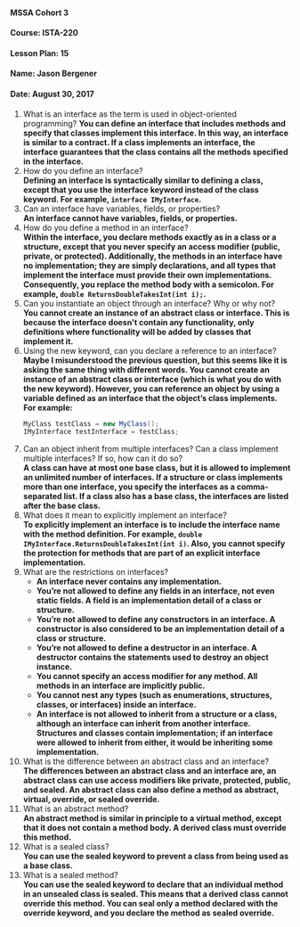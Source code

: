 #### MSSA Cohort 3
#### Course: ISTA-220
#### Lesson Plan: 15
#### Name: Jason Bergener
#### Date: August 30, 2017

1. What is an interface as the term is used in object-oriented programming? 
**You can define an interface that includes methods and specify that  classes implement this interface. In this way, an interface is similar to a contract. If a class implements an interface, the interface guarantees that the class contains all the methods specified in the interface.**
1. How do you define an interface?  
**Defining an interface is syntactically similar to defining a class, except that you use the interface keyword instead of the class keyword. For example, `interface IMyInterface`.**
1. Can an interface have variables, fields, or properties?  
**An interface cannot have variables, fields, or properties.**
1. How do you define a method in an interface?  
**Within the interface, you declare methods exactly as in a class or a structure, except that you never specify an access modifier (public, private, or protected). Additionally, the methods in an interface have no implementation; they are simply declarations, and all types that implement the interface must provide their own implementations. Consequently, you replace the method body with a semicolon. For example, `double ReturnsDoubleTakesInt(int i);`.**
1. Can you instantiate an object through an interface? Why or why not?  
**You cannot create an instance of an abstract class or interface. This is because the interface doesn't contain any functionality, only definitions where functionality will be added by classes that implement it.**
1. Using the new keyword, can you declare a reference to an interface?  
**Maybe I misunderstood the previous question, but this seems like it is asking the same thing with different words. You cannot create an instance of an abstract class or interface (which is what you do with the new keyword). However, you can reference an object by using a variable defined as an interface that the object’s class implements. For example:**  
    ```csharp
    MyClass testClass = new MyClass();
    IMyInterface testInterface = testClass;
    ```
1. Can an object inherit from multiple interfaces? Can a class implement multiple interfaces? If so, how can it do so?  
**A class can have at most one base class, but it is allowed to implement an unlimited number of interfaces. If a structure or class implements more than one interface, you specify the interfaces as a comma-separated list. If a class also has a base class, the interfaces are listed after the base class.**
1. What does it mean to explicitly implement an interface?  
**To explicitly implement an interface is to include the interface name with the method definition. For example, `double IMyInterface.ReturnsDoubleTakesInt(int i)`. Also, you cannot specify the protection for methods that are part of an explicit interface implementation.**
1. What are the restrictions on interfaces?  
    - **An interface never contains any implementation.**
    - **You’re not allowed to define any fields in an interface, not even static fields. A field is an implementation detail of a class or structure.**
    - **You’re not allowed to define any constructors in an interface. A constructor is also considered to be an implementation detail of a class or structure.**
    - **You’re not allowed to define a destructor in an interface. A destructor contains the statements used to destroy an object instance.**
    - **You cannot specify an access modifier for any method. All methods in an interface are implicitly public.**
    - **You cannot nest any types (such as enumerations, structures, classes, or interfaces) inside an interface.**
    - **An interface is not allowed to inherit from a structure or a class, although an interface can inherit from another interface. Structures and classes contain implementation; if an interface were allowed to inherit from either, it would be inheriting some implementation.**
1. What is the difference between an abstract class and an interface?  
**The differences between an abstract class and an interface are, an abstract class can use access modifiers like private, protected, public, and sealed. An abstract class can also define a method as abstract, virtual, override, or sealed override.**
1. What is an abstract method?  
**An abstract method is similar in principle to a virtual method, except that it does not contain a method body. A derived class must override this method.**
1. What is a sealed class?  
**You can use the sealed keyword to prevent a class from being used as a base class.**
1. What is a sealed method?  
**You can use the sealed keyword to declare that an individual method in an unsealed class is sealed. This means that a derived class cannot override this method. You can seal only a method declared with the override keyword, and you declare the method as sealed override.**